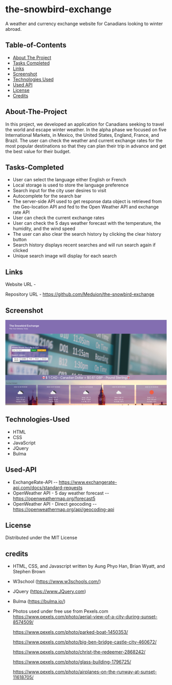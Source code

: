 # the-snowbird-exchange
A weather and currency exchange website for Canadians looking to winter abroad.



## Table-of-Contents

- [About The Project](#About-The-Project)
- [Tasks Completed](#Tasks-Completed)
- [Links](#Links)
- [Screenshot](#Screenshot)
- [Technologies Used](#Technologies-Used)
- [Used API](#Used-API)
- [License](#license)
- [Credits](#credits)


## About-The-Project

In this project, we developed an application for Canadians seeking to travel the world and escape winter weather. In the alpha phase we focused on five International Markets, in Mexico, the United States, England, France, and Brazil. The user can check the weather and current exchange rates for the most popular destinations so that they can plan their trip in advance and get the best value for their budget.


## Tasks-Completed

- User can select the language either English or French
- Local storage is used to store the language preference
- Search input for the city user desires to visit
- Autocomplete for the search bar
- The server-side API used to get response data object is retrieved from the Geo-location API and fed to the Open Weather API and exchange rate API
- User can check the current exchange rates
- User can check the 5 days weather forecast with the temperature, the humidity, and the wind speed
- The user can also clear the search history by clicking the clear history button
- Search history displays recent searches and will run search again if clicked
- Unique search image will display for each search




## Links

Website URL     -  

Repository URL  -  https://github.com/Meduion/the-snowbird-exchange

## Screenshot

![App Screenshot](./assets/images/screenshot.png)


## Technologies-Used

* HTML
* CSS
* JavaScript
* JQuery
* Bulma

## Used-API

* ExchangeRate-API -- https://www.exchangerate-api.com/docs/standard-requests
* OpenWeather API - 5 day weather forecast -- https://openweathermap.org/forecast5
* OpenWeather API - Direct geocoding -- https://openweathermap.org/api/geocoding-api

## License

Distributed under the MIT License

## credits

- HTML, CSS, and Javascript written by Aung Phyo Han, Brian Wyatt, and Stephen Brown

- W3school (https://www.w3schools.com/)

- JQuery (https://www.JQuery.com)

- Bulma (https://bulma.io/)

- Photos used under free use from Pexels.com
    https://www.pexels.com/photo/aerial-view-of-a-city-during-sunset-8574509/  
    
    https://www.pexels.com/photo/parked-boat-1450353/  
    
    https://www.pexels.com/photo/big-ben-bridge-castle-city-460672/  
    
    https://www.pexels.com/photo/christ-the-redeemer-2868242/  
    
    https://www.pexels.com/photo/glass-building-1796725/  
    
    https://www.pexels.com/photo/airplanes-on-the-runway-at-sunset-11618705/
